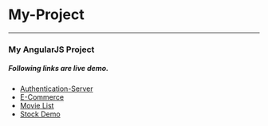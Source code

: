# My-Project
---
### My AngularJS Project
##### Following links are live demo.
* [Authentication-Server](https://salty-harbor-10791.herokuapp.com/#!/)
* [E-Commerce](https://calm-atoll-52498.herokuapp.com/)
* [Movie List](https://rocky-shelf-36998.herokuapp.com/)
* [Stock Demo](https://evening-stream-25294.herokuapp.com/)

